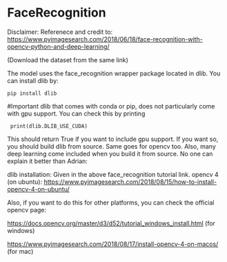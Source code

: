 # FaceRecognition

Disclaimer: Referenece and credit to: https://www.pyimagesearch.com/2018/06/18/face-recognition-with-opencv-python-and-deep-learning/

(Download the dataset from the same link)

The model uses the face_recognition wrapper package located in dlib. 
You can install dlib by:

    pip install dlib
    
#Important
dlib that comes with conda or pip, does not particularly come with gpu support. You can check this by printing 
     
     print(dlib.DLIB_USE_CUDA)

This should return True if you want to include gpu support. If you want so, you should build dlib from source. Same goes for opencv too. Also, many deep learning come included when you build it from source. No one can explain it better than Adrian: 

dlib installation: Given in the above face_recognition tutorial link.
opencv 4 (on ubuntu): https://www.pyimagesearch.com/2018/08/15/how-to-install-opencv-4-on-ubuntu/

Also, if you want to do this for other platforms, you can check the official opencv page:

https://docs.opencv.org/master/d3/d52/tutorial_windows_install.html (for windows)

https://www.pyimagesearch.com/2018/08/17/install-opencv-4-on-macos/ (for mac)

